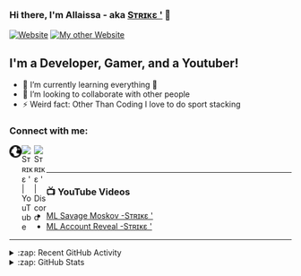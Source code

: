 ### Hi there, I'm Allaissa - aka [Sтʀɪᴋɛ '](https://strike-yt.netlify.app/) 👋 

[![Website](https://img.shields.io/website?label=strike-yt.com&style=for-the-badge&url=https://strike-yt.netlify.app/)](https://strike-yt.netlify.app/)
[![My other Website](https://img.shields.io/website?label=strikeyt.com&style=for-the-badge&url=https://strikeyt.netlify.app/)](https://strikeyt.netlify.app/)

## I'm a Developer, Gamer, and a Youtuber!

- 🌱 I’m currently learning everything 🤣
- 👯 I’m looking to collaborate with other people
- ⚡ Weird fact: Other Than Coding I love to do sport stacking

### Connect with me:

[<img align="left" alt="strike-yt.com" width="22px" src="https://raw.githubusercontent.com/iconic/open-iconic/master/svg/globe.svg" />](https://strike-yt.netlify.app/)
[<img align="left" alt="Sтʀɪᴋɛ ' | YouTube" width="22px" src="https://cdn.jsdelivr.net/npm/simple-icons@v3/icons/youtube.svg" />](https://www.youtube.com/channel/UC6QnV_t2zZ3IhaLydounAlQ)
<!-- [<img align="left" alt="Sтʀɪᴋɛ ' | Discord" width="22px" src="https://cdn.jsdelivr.net/npm/simple-icons@v3/icons/discord.svg" />](https://discord.gg/znQvJnhmfu) -->
[<img align="left" alt="Sтʀɪᴋɛ ' | Discord" width="22px" src="https://cdn.jsdelivr.net/npm/simple-icons@v3/icons/discord.svg" />](https://discord.com/users/783553221955682336)

<!-- <br /> -->
<br />
<br />

---

### 📺 YouTube Videos

<!-- YOUTUBE:START -->
- [ML Savage Moskov -Sтʀɪᴋɛ &#39;](https://www.youtube.com/watch?v=Bq_0xopHpSc)
- [ML Account Reveal -Sтʀɪᴋɛ &#39;](https://www.youtube.com/watch?v=TKDqAXncqGo)
<!-- YOUTUBE:END -->

<!-- ➡️ [more videos...](https://www.youtube.com/channel/UC6QnV_t2zZ3IhaLydounAlQ) -->

---

<details>
  <summary>:zap: Recent GitHub Activity</summary>
  
<!--START_SECTION:activity-->
1. ❗️ Reopened issue [#13](https://github.com/WebDevSimplified/Nodejs-Passport-Login/issues/13) in [WebDevSimplified/Nodejs-Passport-Login](https://github.com/WebDevSimplified/Nodejs-Passport-Login)
2. ❗️ Closed issue [#13](https://github.com/WebDevSimplified/Nodejs-Passport-Login/issues/13) in [WebDevSimplified/Nodejs-Passport-Login](https://github.com/WebDevSimplified/Nodejs-Passport-Login)
3. ❗️ Opened issue [#13](https://github.com/WebDevSimplified/Nodejs-Passport-Login/issues/13) in [WebDevSimplified/Nodejs-Passport-Login](https://github.com/WebDevSimplified/Nodejs-Passport-Login)
4. ❗️ Opened issue [#12](https://github.com/WebDevSimplified/Nodejs-Passport-Login/issues/12) in [WebDevSimplified/Nodejs-Passport-Login](https://github.com/WebDevSimplified/Nodejs-Passport-Login)
<!--END_SECTION:activity-->

</details>

<details>
  <summary>:zap: GitHub Stats</summary>

  <img align="left" alt="codeSTACKr's GitHub Stats" src="https://github-readme-stats.vercel.app/api?username=Allaisa&show_icons=true&hide_border=true&theme=dracula" />

</details>

[https://strike-yt.netlify.app/]: https://strike-yt.netlify.app/
[https://strikeyt.netlify.app/]: https://strikeyt.netlify.app/
[youtube]: https://www.youtube.com/channel/UC6QnV_t2zZ3IhaLydounAlQ
